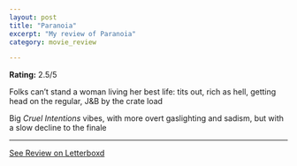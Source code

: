 ```yaml
---
layout: post
title: "Paranoia"
excerpt: "My review of Paranoia"
category: movie_review

---
```


**Rating:** 2.5/5

Folks can’t stand a woman living her best life: tits out, rich as hell, getting head on the regular, J&B by the crate load

Big <i>Cruel Intentions </i>vibes, with more overt gaslighting and sadism, but with a slow decline to the finale

<hr>

[See Review on Letterboxd](https://boxd.it/3SUsMp)
